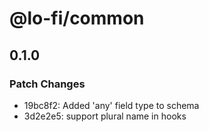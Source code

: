 # @lo-fi/common

## 0.1.0

### Patch Changes

- 19bc8f2: Added 'any' field type to schema
- 3d2e2e5: support plural name in hooks
